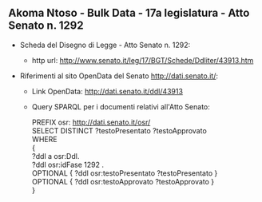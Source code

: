 ## Akoma Ntoso - Bulk Data - 17a legislatura - Atto Senato n. 1292 ##

* Scheda del Disegno di Legge - Atto Senato n. 1292:
	* http url: http://www.senato.it/leg/17/BGT/Schede/Ddliter/43913.htm

* Riferimenti al sito OpenData del Senato http://dati.senato.it/:
	* Link OpenData: http://dati.senato.it/ddl/43913
	* Query SPARQL per i documenti relativi all'Atto Senato:

        PREFIX osr: <http://dati.senato.it/osr/>  
		SELECT DISTINCT ?testoPresentato ?testoApprovato  
		WHERE  
		{  
		    ?ddl a osr:Ddl.  
		    ?ddl osr:idFase 1292 .  
		    OPTIONAL { ?ddl osr:testoPresentato ?testoPresentato }  
		    OPTIONAL { ?ddl osr:testoApprovato ?testoApprovato }  
		}
		